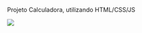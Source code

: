Projeto Calculadora, utilizando HTML/CSS/JS

<img src = "https://hermes.dio.me/tracks/image_trial/a84adc0a-5d44-4dd3-8c43-705e1297e1fe.webp"/>
